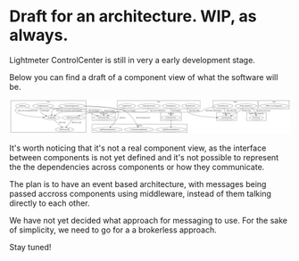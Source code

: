 <!--
SPDX-FileCopyrightText: 2021 Lightmeter <hello@lightmeter.io>
SPDX-License-Identifier: AGPL-3.0-only
-->

# Draft for an architecture. WIP, as always.

Lightmeter ControlCenter is still in very a early development stage.

Below you can find a draft of a component view of what the software will be.

<img src="docs/components.svg"/>

It's worth noticing that it's not a real component view, as the interface between components is not yet
defined and it's not possible to represent the the dependencies across components or how they communicate.

The plan is to have an event based architecture, with messages being passed accross components using middleware,
instead of them talking directly to each other.

We have not yet decided what approach for messaging to use. For the sake of simplicity, we need to go for a a brokerless
approach.

Stay tuned!
